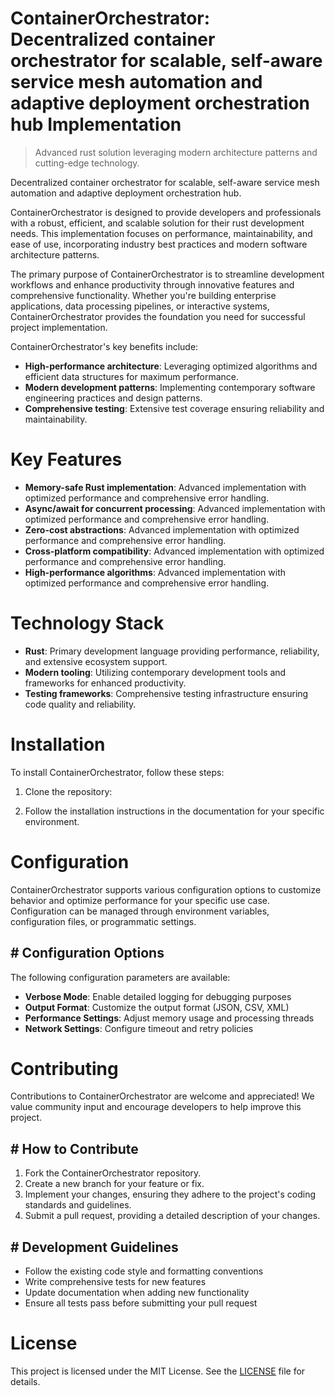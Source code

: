 <!-- fallback_ContainerOrchestrator_20251028223849_36773 -->

# ContainerOrchestrator: Decentralized container orchestrator for scalable, self-aware service mesh automation and adaptive deployment orchestration hub Implementation
> Advanced rust solution leveraging modern architecture patterns and cutting-edge technology.

Decentralized container orchestrator for scalable, self-aware service mesh automation and adaptive deployment orchestration hub.

ContainerOrchestrator is designed to provide developers and professionals with a robust, efficient, and scalable solution for their rust development needs. This implementation focuses on performance, maintainability, and ease of use, incorporating industry best practices and modern software architecture patterns.

The primary purpose of ContainerOrchestrator is to streamline development workflows and enhance productivity through innovative features and comprehensive functionality. Whether you're building enterprise applications, data processing pipelines, or interactive systems, ContainerOrchestrator provides the foundation you need for successful project implementation.

ContainerOrchestrator's key benefits include:

* **High-performance architecture**: Leveraging optimized algorithms and efficient data structures for maximum performance.
* **Modern development patterns**: Implementing contemporary software engineering practices and design patterns.
* **Comprehensive testing**: Extensive test coverage ensuring reliability and maintainability.

# Key Features

* **Memory-safe Rust implementation**: Advanced implementation with optimized performance and comprehensive error handling.
* **Async/await for concurrent processing**: Advanced implementation with optimized performance and comprehensive error handling.
* **Zero-cost abstractions**: Advanced implementation with optimized performance and comprehensive error handling.
* **Cross-platform compatibility**: Advanced implementation with optimized performance and comprehensive error handling.
* **High-performance algorithms**: Advanced implementation with optimized performance and comprehensive error handling.

# Technology Stack

* **Rust**: Primary development language providing performance, reliability, and extensive ecosystem support.
* **Modern tooling**: Utilizing contemporary development tools and frameworks for enhanced productivity.
* **Testing frameworks**: Comprehensive testing infrastructure ensuring code quality and reliability.

# Installation

To install ContainerOrchestrator, follow these steps:

1. Clone the repository:


2. Follow the installation instructions in the documentation for your specific environment.

# Configuration

ContainerOrchestrator supports various configuration options to customize behavior and optimize performance for your specific use case. Configuration can be managed through environment variables, configuration files, or programmatic settings.

## # Configuration Options

The following configuration parameters are available:

* **Verbose Mode**: Enable detailed logging for debugging purposes
* **Output Format**: Customize the output format (JSON, CSV, XML)
* **Performance Settings**: Adjust memory usage and processing threads
* **Network Settings**: Configure timeout and retry policies

# Contributing

Contributions to ContainerOrchestrator are welcome and appreciated! We value community input and encourage developers to help improve this project.

## # How to Contribute

1. Fork the ContainerOrchestrator repository.
2. Create a new branch for your feature or fix.
3. Implement your changes, ensuring they adhere to the project's coding standards and guidelines.
4. Submit a pull request, providing a detailed description of your changes.

## # Development Guidelines

* Follow the existing code style and formatting conventions
* Write comprehensive tests for new features
* Update documentation when adding new functionality
* Ensure all tests pass before submitting your pull request

# License

This project is licensed under the MIT License. See the [LICENSE](https://github.com/zhusonglai/ContainerOrchestrator/blob/main/LICENSE) file for details.
